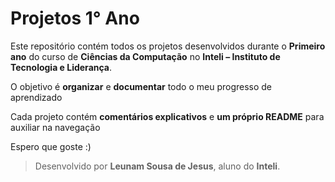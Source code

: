 # Projetos 1° Ano

Este repositório contém todos os projetos desenvolvidos durante o **Primeiro ano** do curso de **Ciências da Computação** no **Inteli – Instituto de Tecnologia e Liderança**.  

O objetivo é **organizar** e **documentar** todo o meu progresso de aprendizado

Cada projeto contém **comentários explicativos** e **um próprio README** para auxiliar na navegação

Espero que goste :)

>Desenvolvido por **Leunam Sousa de Jesus**, aluno do **Inteli**.
